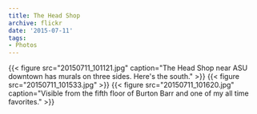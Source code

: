 ```yaml
---
title: The Head Shop
archive: flickr
date: '2015-07-11'
tags:
- Photos
---
```

{{< figure src="20150711_101121.jpg" caption="The Head Shop near ASU downtown has murals on three sides. Here's the south." >}}
{{< figure src="20150711_101533.jpg" >}}
{{< figure src="20150711_101620.jpg" caption="Visible from the fifth floor of Burton Barr and one of my all time favorites." >}}
